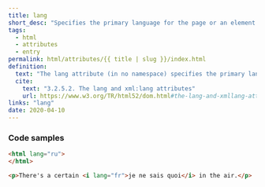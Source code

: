 ```yaml
---
title: lang
short_desc: "Specifies the primary language for the page or an element."
tags:
  - html
  - attributes
  - entry
permalink: html/attributes/{{ title | slug }}/index.html
definition:
  text: "The lang attribute (in no namespace) specifies the primary language for the element’s contents and for any of the element’s attributes that contain text."
  cite:
    text: "3.2.5.2. The lang and xml:lang attributes"
    url: https://www.w3.org/TR/html52/dom.html#the-lang-and-xmllang-attributes
links: "lang"
date: 2020-04-10
---
```


<h3><span>Code samples</span></h3>

```html
<html lang="ru">
</html>
```

```html
<p>There's a certain <i lang="fr">je ne sais quoi</i> in the air.</p>
```
